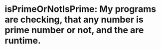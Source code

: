 # isPrimeOrNotIsPrime: My programs are checking, that any number is prime number or not, and the are runtime.
